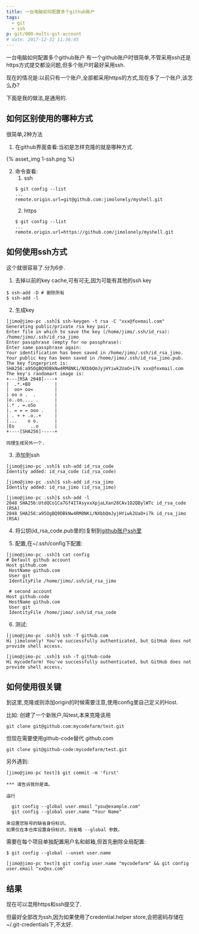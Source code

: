 ```yaml
---
title: 一台电脑如何配置多个github账户
tags:
  - git
  - ssh
p: git/000-multi-git-account
# date: 2017-12-31 11:36:45
---
```

一台电脑如何配置多个github账户
有一个github账户时很简单,不管采用ssh还是https方式提交都没问题,但多个账户时最好采用ssh.

现在的情况是:以前只有一个账户,全部都采用https的方式,现在多了一个账户,该怎么办?

下面是我的做法,是通用的.

## 如何区别使用的哪种方式
很简单,2种方法
1. 在github界面查看:当初是怎样克隆的就是哪种方式.

{% asset_img 1-ssh.png %}

2. 命令查看:
    1. ssh
    ```shell
    $ git config --list
    ...
    remote.origin.url=git@github.com:jimolonely/myshell.git
    ```
    2. https
    ```shell
    $ git config --list
    ...
    remote.origin.url=https://github.com/jimolonely/myshell.git
    ```

## 如何使用ssh方式
这个就很容易了.分为6步.

1. 去掉以前的key cache,可有可无,因为可能有其他的ssh key
```shell
$ ssh-add -D # 删除所有 
$ ssh-add -l 
```
2. 生成key
```shell
[jimo@jimo-pc .ssh]$ ssh-keygen -t rsa -C "xxx@foxmail.com"
Generating public/private rsa key pair.
Enter file in which to save the key (/home/jimo/.ssh/id_rsa): /home/jimo/.ssh/id_rsa_jimo
Enter passphrase (empty for no passphrase): 
Enter same passphrase again: 
Your identification has been saved in /home/jimo/.ssh/id_rsa_jimo.
Your public key has been saved in /home/jimo/.ssh/id_rsa_jimo.pub.
The key fingerprint is:
SHA256:a95OgBQ9DBkNw4RM8NKi/NXbbQmJyjHYiwk2UaO+i7k xxx@foxmail.com
The key's randomart image is:
+---[RSA 2048]----+
|  .*.+BO         |
|  oo+ oo=        |
| oo o .  .       |
|o..oo.... .      |
|.* . =.oSo       |
|. = = = ooo .    |
| . + + .o..+     |
|...    o o.      |
|Eo      ..o      |
+----[SHA256]-----+

同理生成另外一个.
```

3. 添加到ssh
```shell
[jimo@jimo-pc .ssh]$ ssh-add id_rsa_code
Identity added: id_rsa_code (id_rsa_code)

[jimo@jimo-pc .ssh]$ ssh-add id_rsa_jimo
Identity added: id_rsa_jimo (id_rsa_jimo)

[jimo@jimo-pc .ssh]$ ssh-add -l
2048 SHA256:UtdQCo1Ca7Gf4ITAsyxxXpjaLXan28CAv1O2QBylWTc id_rsa_code (RSA)
2048 SHA256:a95OgBQ9DBkNw4RM8NKi/NXbbQmJyjHYiwk2UaO+i7k id_rsa_jimo (RSA)
```
4. 将公钥(id_rsa_code.pub里的)复制到[github账户ssh里](https://github.com/settings/keys)

5. 配置,在~/.ssh/config下配置:
```shell
[jimo@jimo-pc .ssh]$ cat config 
# Default github account
Host github.com
 HostName github.com
 User git
 IdentityFile /home/jimo/.ssh/id_rsa_jimo

 # second account
Host github-code
 HostName github.com
 User git
 IdentityFile /home/jimo/.ssh/id_rsa_code
```
6. 测试:
```shell
[jimo@jimo-pc .ssh]$ ssh -T github.com
Hi jimolonely! You've successfully authenticated, but GitHub does not provide shell access.

[jimo@jimo-pc .ssh]$ ssh -T github-code
Hi mycodefarm! You've successfully authenticated, but GitHub does not provide shell access.
```

## 如何使用很关键
到这里,克隆或则添加origin的时候需要注意,使用config里自己定义的Host.

比如: 创建了一个新账户,叫test,本来克隆该用
```
git clone git@github.com:mycodefarm/test.git
```
但现在需要使用github-code替代 github.com
```
git clone git@github-code:mycodefarm/test.git
```
另外遇到:
```
[jimo@jimo-pc test]$ git commit -m 'first'

*** 请告诉我你是谁。

运行

  git config --global user.email "you@example.com"
  git config --global user.name "Your Name"

来设置您账号的缺省身份标识。
如果仅在本仓库设置身份标识，则省略 --global 参数。
```
需要在每个项目单独配置用户名和邮箱,但首先删除全局配置:
```
$ git config --global --unset user.name

[jimo@jimo-pc test]$ git config user.name "mycodefarm" && git config user.email "xx@xx.com"
```

## 结果
现在可以混用https和ssh提交了.

但最好全部改为ssh,因为如果使用了credential.helper store,会把密码存储在~/.git-credentials下,不太好.


